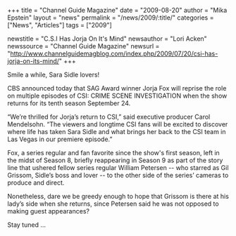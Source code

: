 +++
title = "Channel Guide Magazine"
date = "2009-08-20"
author = "Mika Epstein"
layout = "news"
permalink = "/news/2009/:title/"
categories = ["News", "Articles"]
tags = ["2009"]

newstitle = "C.S.I Has Jorja On It's Mind"
newsauthor = "Lori Acken"
newssource = "Channel Guide Magazine"
newsurl = "http://www.channelguidemagblog.com/index.php/2009/07/20/csi-has-jorja-on-its-mind/"
+++

Smile a while, Sara Sidle lovers!

CBS announced today that SAG Award winner Jorja Fox will reprise the role on multiple episodes of CSI: CRIME SCENE INVESTIGATION when the show returns for its tenth season September 24.

“We’re thrilled for Jorja’s return to CSI,” said executive producer Carol Mendelsohn. “The viewers and longtime CSI fans will be excited to discover where life has taken Sara Sidle and what brings her back to the CSI team in Las Vegas in our premiere episode.”

Fox, a series regular and fan favorite since the show's first season, left in the midst of Season 8, briefly reappearing in Season 9 as part of the story line that ushered fellow series regular William Petersen -- who starred as Gil Grissom, Sidle’s boss and lover -- to the other side of the series’ cameras to produce and direct.

Nonetheless, dare we be greedy enough to hope that Grissom is there at his lady’s side when she returns, since Petersen said he was not opposed to making guest appearances? 

Stay tuned …  
